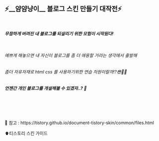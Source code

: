 ## ⚡️__얌얌냥이__ 블로그 스킨 만들기 대작전⚡️

<br>

__*무참하게 버려진 내 블로그를 되살리기 위한 모험이 시작됬다!*__

<br>

###### 예쁘게 해놓으면 내 자신이 블로그를 좀 더 애용할 거라는 생각에서 출발해 
###### 좀더 자유자재로 html css 를 사용하기위한 연습 차원이랄까⁉️😎🤹‍♀️

##### *언젠간 개인 블로그를 개설해볼 수 있겠자..?* 🥺

<br>
<br>
<br>
<br>
💫 참고 : https://tistory.github.io/document-tistory-skin/common/files.html

⬆️티스토리 스킨 가이드
